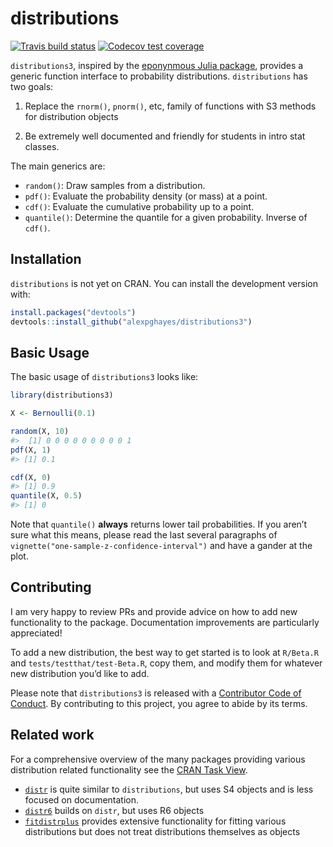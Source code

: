 
<!-- README.md is generated from README.Rmd. Please edit that file -->

# distributions

<!-- badges: start -->

[![Travis build
status](https://travis-ci.org/alexpghayes/distributions3.svg?branch=master)](https://travis-ci.org/alexpghayes/distributions3)
[![Codecov test
coverage](https://codecov.io/gh/alexpghayes/distributions3/branch/master/graph/badge.svg)](https://codecov.io/gh/alexpghayes/distributions3?branch=master)
<!-- badges: end -->

`distributions3`, inspired by the [eponynmous Julia
package](https://github.com/JuliaStats/Distributions.jl), provides a
generic function interface to probability distributions. `distributions`
has two goals:

1.  Replace the `rnorm()`, `pnorm()`, etc, family of functions with S3
    methods for distribution objects

2.  Be extremely well documented and friendly for students in intro stat
    classes.

The main generics are:

  - `random()`: Draw samples from a distribution.
  - `pdf()`: Evaluate the probability density (or mass) at a point.
  - `cdf()`: Evaluate the cumulative probability up to a point.
  - `quantile()`: Determine the quantile for a given probability.
    Inverse of `cdf()`.

## Installation

`distributions` is not yet on CRAN. You can install the development
version with:

``` r
install.packages("devtools")
devtools::install_github("alexpghayes/distributions3")
```

## Basic Usage

The basic usage of `distributions3` looks like:

``` r
library(distributions3)

X <- Bernoulli(0.1)

random(X, 10)
#>  [1] 0 0 0 0 0 0 0 0 0 1
pdf(X, 1)
#> [1] 0.1

cdf(X, 0)
#> [1] 0.9
quantile(X, 0.5)
#> [1] 0
```

Note that `quantile()` **always** returns lower tail probabilities. If
you aren’t sure what this means, please read the last several paragraphs
of `vignette("one-sample-z-confidence-interval")` and have a gander at
the plot.

## Contributing

I am very happy to review PRs and provide advice on how to add new
functionality to the package. Documentation improvements are
particularly appreciated\!

To add a new distribution, the best way to get started is to look at
`R/Beta.R` and `tests/testthat/test-Beta.R`, copy them, and modify them
for whatever new distribution you’d like to add.

Please note that `distributions3` is released with a [Contributor Code
of
Conduct](https://alexpghayes.github.io/distributions3/CODE_OF_CONDUCT.html).
By contributing to this project, you agree to abide by its terms.

## Related work

For a comprehensive overview of the many packages providing various
distribution related functionality see the [CRAN Task
View](https://cran.r-project.org/view=Distributions).

  - [`distr`](https://cran.r-project.org/package=distr) is quite similar
    to `distributions`, but uses S4 objects and is less focused on
    documentation.
  - [`distr6`](https://cran.r-project.org/package=distr6) builds on
    `distr`, but uses R6 objects
  - [`fitdistrplus`](https://cran.r-project.org/package=fitdistrplus)
    provides extensive functionality for fitting various distributions
    but does not treat distributions themselves as objects
